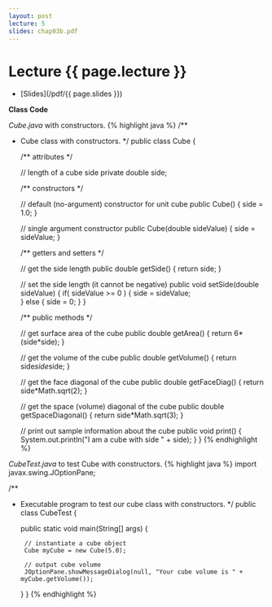 ```yaml
---
layout: post
lecture: 5
slides: chap03b.pdf
---
```


Lecture {{ page.lecture }}
==========================

- [Slides](/pdf/{{ page.slides }})

**Class Code**

*Cube.java* with constructors.
{% highlight java %}
/**
 * Cube class with constructors.
 */
public class Cube {

	/** attributes */
	
	// length of a cube side
	private double side;
	
	/** constructors */

	// default (no-argument) constructor for unit cube
	public Cube() {
		side = 1.0;
	}
	
	// single argument constructor
	public Cube(double sideValue) {
		side = sideValue;
	}
	
	/** getters and setters */
	
	// get the side length
	public double getSide() {
		return side;
	}

	// set the side length (it cannot be negative)
	public void setSide(double sideValue) {
		if( sideValue >= 0 ) {
			side = sideValue;			
		}
		else {
			side = 0;
		}
	}
	
	/** public methods */

	// get surface area of the cube
	public double getArea() {
		return 6*(side*side);
	}
	
	// get the volume of the cube
	public double getVolume() {
		return side*side*side;
	}
	
	// get the face diagonal of the cube
	public double getFaceDiag() {
		return side*Math.sqrt(2);
	}
	
	// get the space (volume) diagonal of the cube
	public double getSpaceDiagonal() {
		return side*Math.sqrt(3);
	}
	
	// print out sample information about the cube
	public void print() {
		System.out.println("I am a cube with side " + side);
	}
}
{% endhighlight %}

*CubeTest.java* to test Cube with constructors.
{% highlight java %}
import javax.swing.JOptionPane;

/**
 * Executable program to test our cube class with constructors.
 */
public class CubeTest {

	public static void main(String[] args) {		
		
		// instantiate a cube object
		Cube myCube = new Cube(5.0);
		
		// output cube volume 
		JOptionPane.showMessageDialog(null, "Your cube volume is " + myCube.getVolume());
	}
}
{% endhighlight %}
